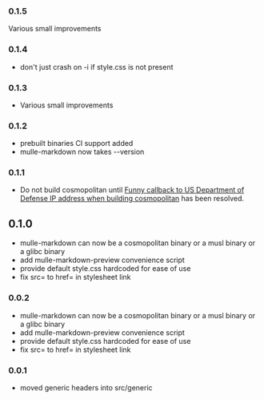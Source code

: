 ### 0.1.5

Various small improvements

### 0.1.4

* don't just crash on -i if style.css is not present

### 0.1.3

* Various small improvements

### 0.1.2

* prebuilt binaries CI support added
* mulle-markdown now takes --version

### 0.1.1

* Do not build cosmopolitan until [Funny callback to US Department of Defense IP address when building cosmopolitan](https://github.com/jart/cosmopolitan/issues/743) has been resolved.


## 0.1.0

* mulle-markdown can now be a cosmopolitan binary or a musl binary or a glibc binary
* add mulle-markdown-preview convenience script
* provide default style.css hardcoded for ease of use
* fix src= to href= in stylesheet link


### 0.0.2

* mulle-markdown can now be a cosmopolitan binary or a musl binary or a glibc binary
* add mulle-markdown-preview convenience script
* provide default style.css hardcoded for ease of use
* fix src= to href= in stylesheet link

### 0.0.1

* moved generic headers into src/generic
